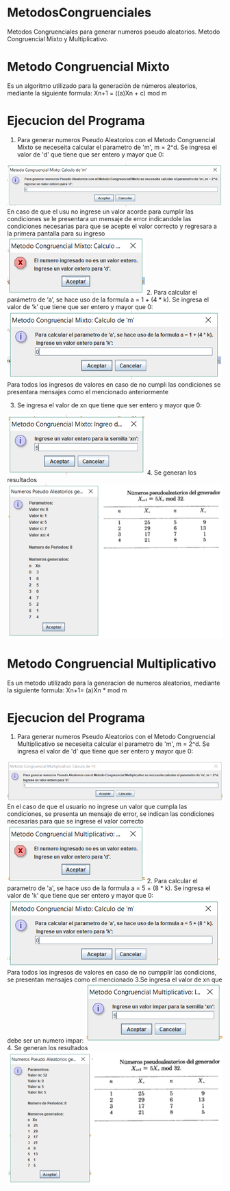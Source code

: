 # MetodosCongruenciales
Metodos Congruenciales para generar numeros pseudo aleatorios. Metodo Congruencial Mixto y Multiplicativo.
# Metodo Congruencial Mixto
Es un algoritmo utilizado para la generación de números aleatorios, mediante la siguiente formula:
Xn+1 = ((a)Xn + c) mod m
# Ejecucion del Programa
1.  Para generar numeros Pseudo Aleatorios con el Metodo Congruencial Mixto se neceseita calcular el parametro de 'm', m = 2^d.
Se ingresa el valor de 'd' que tiene que ser entero y mayor que 0:
<img src="mixto1d.PNG" />
En caso de que el usu no ingrese un valor acorde para cumplir las condiciones se le presentara un mensaje de error indicandole las condiciones necesarias para que se acepte el valor correcto y regresara a la primera pantalla para su ingreso
<img src= "mixto1drest.PNG"/>
2. Para calcular el parámetro de ‘a’, se hace uso de la formula a = 1 + (4 * k).
Se ingresa el valor de ‘k’ que tiene que ser entero y mayor que 0:
<img src="mixto2k.PNG" />
Para todos los ingresos de valores en caso de no cumpli las condiciones se presentara mensajes  como el mencionado anteriormente

3.  Se ingresa el valor  de xn que tiene que ser entero y mayor que 0:
<img src="mixto3xn.PNG"/>
4.  Se generan los resultados
<img src="mixto4rc.PNG"/>

# Metodo Congruencial Multiplicativo
Es un metodo utilizado para la generacion de numeros  aleatorios, mediante la siguiente formula:
Xn+1= (a)Xn * mod m
# Ejecucion del Programa
1. Para generar numeros Pseudo Aleatorios con el Metodo Congruencial Multiplicativo se neceseita calcular el parametro de 'm', m = 2^d.
Se ingresa el valor de 'd' que tiene que ser entero y mayor que 0:
<img src="multi1d.PNG"/>
En el caso de que el usuario no ingrese un valor que cumpla las condiciones, se presenta  un mensaje de error, se indican las condiciones necesarias para que se ingrese el valor correcto
<img src="multi1drest.PNG"/>
2. Para calcular el parametro de 'a', se hace uso de la formula a = 5 + (8 * k).
Se ingresa el valor de 'k' que tiene que ser entero y mayor que 0:
<img src="multi2k.PNG"/>
Para todos los ingresos de valores en caso de no cumpplir las condicions, se presentan mensajes como el mencionado 
3.Se ingresa el valor de xn  que debe ser un numero impar:
<img src="multi3xn.PNG"/>
4. Se generan los resultados
<img src="multi4rc.PNG"/>

